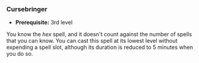 ### Cursebringer
- **Prerequisite:** 3rd level

You know the *hex* spell, and it doesn't count against the number of spells that you can know.
You can cast this spell at its lowest level without expending a spell slot, although its duration is reduced to 5 minutes when you do so.
